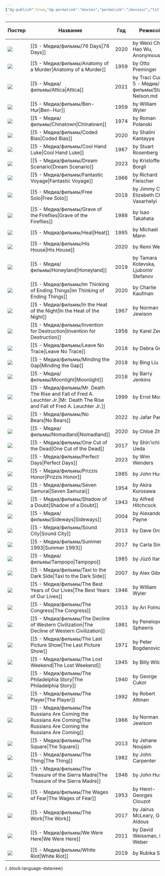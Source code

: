 ```yaml
---
{"dg-publish":true,"dg-permalink":"movies","permalink":"/movies/","title":"Фильмы, что я не видел","contentClasses":"cards cards-cover cards-2-3 table-max maxwidth","tags":["index"],"created":"2023-09-25T05:09:33.210+07:00","updated":"2024-02-18T04:09:26.406+07:00"}
---
```


| Постер                                                                                                                                                  | Название                                                                                                                         | Год  | Режиссёр                                           | ⭐ IMDB |
| ------------------------------------------------------------------------------------------------------------------------------------------------------- | -------------------------------------------------------------------------------------------------------------------------------- | ---- | -------------------------------------------------- | ------ |
| ![](https://m.media-amazon.com/images/M/MV5BYWJmMGMyNWUtYThiYi00ZjNjLWEzZjAtYjJhNmU2ZTUwNzc4XkEyXkFqcGdeQXVyMTAyMjQ3NzQ1._V1_SX300.jpg)                 | [[5 - Медиа/фильмы/76 Days\|76 Days]]                                                                                         | 2020 | by Weixi Chen, Hao Wu, Anonymous                   | ⭐ 7.1  |
| ![](https://m.media-amazon.com/images/M/MV5BNzIzZTNlZmUtMWY0YS00MjY2LTg2NjUtNTZhMzQ0MTUyMDYxXkEyXkFqcGdeQXVyNjc5NjEzNA@@._V1_SX300.jpg)                 | [[5 - Медиа/фильмы/Anatomy of a Murder\|Anatomy of a Murder]]                                                                 | 1959 | by Otto Preminger                                  | ⭐ 8.0  |
| ![](https://m.media-amazon.com/images/M/MV5BMzJjZDQ0YTktMGFmYS00ZjI1LTkwZDQtN2E2NDFmOWMxODk5XkEyXkFqcGdeQXVyOTA3MTMyOTk@._V1_SX300.jpg)                 | [[5 - Медиа/фильмы/Attica\|Attica]]                                                                                           | 2021 | by Traci Curry, 5 - Медиа/фильмы/Stanley Nelson.md | ⭐ 7.5  |
| ![](https://m.media-amazon.com/images/M/MV5BNjgxY2JiZDYtZmMwOC00ZmJjLWJmODUtMTNmNWNmYWI5ODkwL2ltYWdlL2ltYWdlXkEyXkFqcGdeQXVyNjc1NTYyMjg@._V1_SX300.jpg) | [[5 - Медиа/фильмы/Ben-Hur\|Ben-Hur]]                                                                                         | 1959 | by William Wyler                                   | ⭐ 8.1  |
| ![](https://m.media-amazon.com/images/M/MV5BMjJkMDZhYzItZTFhMi00ZGI4LThlNTAtZDNlYmEwNjFkNDYzXkEyXkFqcGdeQXVyMjUzOTY1NTc@._V1_SX300.jpg)                 | [[5 - Медиа/фильмы/Chinatown\|Chinatown]]                                                                                     | 1974 | by Roman Polanski                                  | ⭐ 8.2  |
| ![](https://m.media-amazon.com/images/M/MV5BNWRlNWViNDEtZTZlMS00YmY5LThjZjctZjdiNDRlMjZlMzY3XkEyXkFqcGdeQXVyODQyNjk3MTQ@._V1_SX300.jpg)                 | [[5 - Медиа/фильмы/Coded Bias\|Coded Bias]]                                                                                   | 2020 | by Shalini Kantayya                                | ⭐ 6.8  |
| ![](https://m.media-amazon.com/images/M/MV5BNjcwNTQ3Y2EtMjdmZi00ODBhLWFhNzQtOTc3MWU5NTZlMDViXkEyXkFqcGdeQXVyMjUzOTY1NTc@._V1_SX300.jpg)                 | [[5 - Медиа/фильмы/Cool Hand Luke\|Cool Hand Luke]]                                                                           | 1967 | by Stuart Rosenberg                                | ⭐ 8.1  |
| ![](https://m.media-amazon.com/images/M/MV5BZDI4MjI1YmYtYzg1Ny00MWQzLWIwNTgtNmFkMWNhYTYzYjdkXkEyXkFqcGdeQXVyMTUzMTg2ODkz._V1_SX300.jpg)                 | [[5 - Медиа/фильмы/Dream Scenario\|Dream Scenario]]                                                                           | 2023 | by Kristoffer Borgli                               | ⭐ 7.4  |
| ![](https://m.media-amazon.com/images/M/MV5BZTM3ZmU2MGUtOTIyYi00NTczLTk1ZWQtZTU5MGU1OGM5MzczXkEyXkFqcGdeQXVyMTUzMDUzNTI3._V1_SX300.jpg)                 | [[5 - Медиа/фильмы/Fantastic Voyage\|Fantastic Voyage]]                                                                       | 1966 | by Richard Fleischer                               | ⭐ 6.8  |
| ![](https://m.media-amazon.com/images/M/MV5BMjMwYjcwNWQtNTQ5YS00MzVlLTkxYzMtNDIwZWIxZTE4Zjg2XkEyXkFqcGdeQXVyMTQxNzMzNDI@._V1_SX300.jpg)                 | [[5 - Медиа/фильмы/Free Solo\|Free Solo]]                                                                                     | 2018 | by Jimmy Chin, Elizabeth Chai Vasarhelyi           | ⭐ 8.1  |
| ![](https://m.media-amazon.com/images/M/MV5BZmY2NjUzNDQtNTgxNC00M2Q4LTljOWQtMjNjNDBjNWUxNmJlXkEyXkFqcGdeQXVyNTA4NzY1MzY@._V1_SX300.jpg)                 | [[5 - Медиа/фильмы/Grave of the Fireflies\|Grave of the Fireflies]]                                                           | 1988 | by Isao Takahata                                   | ⭐ 8.5  |
| ![](https://m.media-amazon.com/images/M/MV5BYjZjNTJlZGUtZTE1Ny00ZDc4LTgwYjUtMzk0NDgwYzZjYTk1XkEyXkFqcGdeQXVyNjU0OTQ0OTY@._V1_SX300.jpg)                 | [[5 - Медиа/фильмы/Heat\|Heat]]                                                                                               | 1995 | by Michael Mann                                    | ⭐ 8.3  |
| ![](https://m.media-amazon.com/images/M/MV5BODY2NjQzYzYtYTgyMy00M2MxLTgyMWQtZTU1NWZjZWU4ZDc3XkEyXkFqcGdeQXVyNjEwNTM2Mzc@._V1_SX300.jpg)                 | [[5 - Медиа/фильмы/His House\|His House]]                                                                                     | 2020 | by Remi Weekes                                     | ⭐ 6.5  |
| ![](https://m.media-amazon.com/images/M/MV5BNzYyNjFmOWEtMzQxMi00MmUwLWE4MmQtZWFhNTRkZTI0MmJmXkEyXkFqcGdeQXVyMjQwMDg0Ng@@._V1_SX300.jpg)                 | [[5 - Медиа/фильмы/Honeyland\|Honeyland]]                                                                                     | 2019 | by Tamara Kotevska, Ljubomir Stefanov              | ⭐ 8.0  |
| ![](https://m.media-amazon.com/images/M/MV5BNWMyZTA1MTItMzFhOS00NGY5LWJlZDMtMzczZmRjOThkMmViXkEyXkFqcGdeQXVyMjUxMTY3ODM@._V1_SX300.jpg)                 | [[5 - Медиа/фильмы/Im Thinking of Ending Things\|Im Thinking of Ending Things]]                                               | 2020 | by Charlie Kaufman                                 | ⭐ 6.6  |
| ![](https://m.media-amazon.com/images/M/MV5BZDM1MTM4NGYtZDNjYy00ZDA5LTk4NTctYzg2OTVjZGRiODY3XkEyXkFqcGdeQXVyMTUzMDUzNTI3._V1_SX300.jpg)                 | [[5 - Медиа/фильмы/In the Heat of the Night\|In the Heat of the Night]]                                                       | 1967 | by Norman Jewison                                  | ⭐ 7.9  |
| ![](https://m.media-amazon.com/images/M/MV5BYTViZmFlOTEtZDYyZi00MWFhLTg5NjAtNWVjYTgyN2I5MjliXkEyXkFqcGdeQXVyMTA4NDI1NTQx._V1_SX300.jpg)                 | [[5 - Медиа/фильмы/Invention for Destruction\|Invention for Destruction]]                                                     | 1958 | by Karel Zeman                                     | ⭐ 7.5  |
| ![](https://m.media-amazon.com/images/M/MV5BMjE3OTI1MTU0OV5BMl5BanBnXkFtZTgwNTg1MzkzNTM@._V1_SX300.jpg)                                                 | [[5 - Медиа/фильмы/Leave No Trace\|Leave No Trace]]                                                                           | 2018 | by Debra Granik                                    | ⭐ 7.1  |
| ![](https://m.media-amazon.com/images/M/MV5BMDBmMTE5M2MtMjAyNS00NTExLThmYjMtNDkyYTE3YjMyNjhiXkEyXkFqcGdeQXVyMTU4NjM5MDk0._V1_SX300.jpg)                 | [[5 - Медиа/фильмы/Minding the Gap\|Minding the Gap]]                                                                         | 2018 | by Bing Liu                                        | ⭐ 8.0  |
| ![](https://m.media-amazon.com/images/M/MV5BNzQxNTIyODAxMV5BMl5BanBnXkFtZTgwNzQyMDA3OTE@._V1_SX300.jpg)                                                 | [[5 - Медиа/фильмы/Moonlight\|Moonlight]]                                                                                     | 2016 | by Barry Jenkins                                   | ⭐ 7.4  |
| ![](https://m.media-amazon.com/images/M/MV5BOGEwNjI3N2MtMjQ3Yi00ZDE2LWE2YmMtYzU5YTQ0ODlkMjEzXkEyXkFqcGdeQXVyNTc4Njg5MjA@._V1_SX300.jpg)                 | [[5 - Медиа/фильмы/Mr. Death The Rise and Fall of Fred A. Leuchter Jr.\|Mr. Death The Rise and Fall of Fred A. Leuchter Jr.]] | 1999 | by Errol Morris                                    | ⭐ 7.5  |
| ![](https://m.media-amazon.com/images/M/MV5BYmY5MWM4OWItZDRhNy00NmFjLWFkNGQtMjQyMmU4YzkwNDIxXkEyXkFqcGdeQXVyNjQyMTI3MTM@._V1_SX300.jpg)                 | [[5 - Медиа/фильмы/No Bears\|No Bears]]                                                                                       | 2022 | by Jafar Panahi                                    | ⭐ 7.3  |
| ![](https://m.media-amazon.com/images/M/MV5BMDRiZWUxNmItNDU5Yy00ODNmLTk0M2ItZjQzZTA5OTJkZjkyXkEyXkFqcGdeQXVyMTkxNjUyNQ@@._V1_SX300.jpg)                 | [[5 - Медиа/фильмы/Nomadland\|Nomadland]]                                                                                     | 2020 | by Chloé Zhao                                      | ⭐ 7.3  |
| ![](https://m.media-amazon.com/images/M/MV5BY2RhNTVhMTEtMzgyNi00NDg1LWIwYjktOTcxNDQyM2ZjNDE1XkEyXkFqcGdeQXVyMTY1NzY2NA@@._V1_SX300.jpg)                 | [[5 - Медиа/фильмы/One Cut of the Dead\|One Cut of the Dead]]                                                                 | 2017 | by Shin'ichirô Ueda                                | ⭐ 7.6  |
| ![](https://m.media-amazon.com/images/M/MV5BYjI2Njc4MGQtYzYwNC00MDQ1LTkyMzQtODY0NDk4NzZjNGMyXkEyXkFqcGdeQXVyMTM1NjM2ODg1._V1_SX300.jpg)                 | [[5 - Медиа/фильмы/Perfect Days\|Perfect Days]]                                                                               | 2023 | by Wim Wenders                                     | ⭐ 7.9  |
| ![](https://m.media-amazon.com/images/M/MV5BZmVmOGIzNDUtODYwZi00NWI2LTlhOGQtNmU1ZjU2OGFiOTRlXkEyXkFqcGdeQXVyMTAwMzUyOTc@._V1_SX300.jpg)                 | [[5 - Медиа/фильмы/Prizzis Honor\|Prizzis Honor]]                                                                             | 1985 | by John Huston                                     | ⭐ 6.7  |
| ![](https://m.media-amazon.com/images/M/MV5BNTkwY2I5NWMtMjNlNi00ZThjLWI4NzQtNDI4M2I4OGM1YjAzXkEyXkFqcGdeQXVyNzYxODE3NTQ@._V1_SX300.jpg)                 | [[5 - Медиа/фильмы/Seven Samurai\|Seven Samurai]]                                                                             | 1954 | by Akira Kurosawa                                  | ⭐ 8.6  |
| ![](https://m.media-amazon.com/images/M/MV5BYzUyOGE2Y2EtYzI2My00MDcxLWFmNzYtYjMzN2NiMmMzMzAzL2ltYWdlL2ltYWdlXkEyXkFqcGdeQXVyNjc1NTYyMjg@._V1_SX300.jpg) | [[5 - Медиа/фильмы/Shadow of a Doubt\|Shadow of a Doubt]]                                                                     | 1943 | by Alfred Hitchcock                                | ⭐ 7.8  |
| ![](https://m.media-amazon.com/images/M/MV5BMTU0Mjg3MzkxOV5BMl5BanBnXkFtZTYwNDU1OTY3._V1_SX300.jpg)                                                     | [[5 - Медиа/фильмы/Sideways\|Sideways]]                                                                                       | 2004 | by Alexander Payne                                 | ⭐ 7.5  |
| ![](https://m.media-amazon.com/images/M/MV5BMTc4MjkyODg4MF5BMl5BanBnXkFtZTcwNTk1NjM4OA@@._V1_SX300.jpg)                                                 | [[5 - Медиа/фильмы/Sound City\|Sound City]]                                                                                   | 2013 | by Dave Grohl                                      | ⭐ 7.8  |
| ![](https://m.media-amazon.com/images/M/MV5BMmIxNGFhYzQtYjYxOS00OTc2LTg5N2MtYjVlZGY3NWJlYTVjXkEyXkFqcGdeQXVyMjQ0NzcxNjM@._V1_SX300.jpg)                 | [[5 - Медиа/фильмы/Summer 1993\|Summer 1993]]                                                                                 | 2017 | by Carla Simón                                     | ⭐ 7.1  |
| ![](https://m.media-amazon.com/images/M/MV5BMGY4NTNkYjctNDBlYS00ODQ2LTlmZWQtNGZjMmZjMjI1NGQxXkEyXkFqcGdeQXVyMTA0MTM5NjI2._V1_SX300.jpg)                 | [[5 - Медиа/фильмы/Tampopo\|Tampopo]]                                                                                         | 1985 | by Jûzô Itami                                      | ⭐ 7.9  |
| ![](https://m.media-amazon.com/images/M/MV5BMTcxNzMxNzA3OF5BMl5BanBnXkFtZTcwODgyMzU1MQ@@._V1_SX300.jpg)                                                 | [[5 - Медиа/фильмы/Taxi to the Dark Side\|Taxi to the Dark Side]]                                                             | 2007 | by Alex Gibney                                     | ⭐ 7.5  |
| ![](https://m.media-amazon.com/images/M/MV5BY2RmNTRjYzctODI4Ni00MzQyLWEyNTAtNjU0N2JkMTNhNjJkXkEyXkFqcGdeQXVyNjU0OTQ0OTY@._V1_SX300.jpg)                 | [[5 - Медиа/фильмы/The Best Years of Our Lives\|The Best Years of Our Lives]]                                                 | 1946 | by William Wyler                                   | ⭐ 8.1  |
| ![](https://m.media-amazon.com/images/M/MV5BMjE5MTUzNDk3M15BMl5BanBnXkFtZTgwMTUwNTQ5MTE@._V1_SX300.jpg)                                                 | [[5 - Медиа/фильмы/The Congress\|The Congress]]                                                                               | 2013 | by Ari Folman                                      | ⭐ 6.4  |
| ![](https://m.media-amazon.com/images/M/MV5BMTkzOTg3MzUxMl5BMl5BanBnXkFtZTcwMDg1OTM2MQ@@._V1_SX300.jpg)                                                 | [[5 - Медиа/фильмы/The Decline of Western Civilization\|The Decline of Western Civilization]]                                 | 1981 | by Penelope Spheeris                               | ⭐ 7.5  |
| ![](https://m.media-amazon.com/images/M/MV5BZTQ2ZjgzMTItMjk1Mi00NjdlLThmYzQtMDg1MDBmNzFhYmJlXkEyXkFqcGdeQXVyMjUzOTY1NTc@._V1_SX300.jpg)                 | [[5 - Медиа/фильмы/The Last Picture Show\|The Last Picture Show]]                                                             | 1971 | by Peter Bogdanovich                               | ⭐ 8.0  |
| ![](https://m.media-amazon.com/images/M/MV5BMTk4NDQ0NjgyNF5BMl5BanBnXkFtZTgwMTE3NTkxMTE@._V1_SX300.jpg)                                                 | [[5 - Медиа/фильмы/The Lost Weekend\|The Lost Weekend]]                                                                       | 1945 | by Billy Wilder                                    | ⭐ 7.9  |
| ![](https://m.media-amazon.com/images/M/MV5BYjQ4ZDA4NGMtMTkwYi00NThiLThhZDUtZTEzNTAxOWYyY2E4XkEyXkFqcGdeQXVyMjUxODE0MDY@._V1_SX300.jpg)                 | [[5 - Медиа/фильмы/The Philadelphia Story\|The Philadelphia Story]]                                                           | 1940 | by George Cukor                                    | ⭐ 7.9  |
| ![](https://m.media-amazon.com/images/M/MV5BMjM5MDg0MjU3Ml5BMl5BanBnXkFtZTgwODQ0NjYxMTE@._V1_SX300.jpg)                                                 | [[5 - Медиа/фильмы/The Player\|The Player]]                                                                                   | 1992 | by Robert Altman                                   | ⭐ 7.5  |
| ![](https://m.media-amazon.com/images/M/MV5BZGNlMzJlNWQtZjk3NC00ZDA5LTg0N2MtOTc2NmJkYmI5MjM1XkEyXkFqcGdeQXVyNjE5MjUyOTM@._V1_SX300.jpg)                 | [[5 - Медиа/фильмы/The Russians Are Coming the Russians Are Coming\|The Russians Are Coming the Russians Are Coming]]         | 1966 | by Norman Jewison                                  | ⭐ 7.0  |
| ![](https://m.media-amazon.com/images/M/MV5BMTUxMjkwNzM5M15BMl5BanBnXkFtZTgwOTIxNDQyNDE@._V1_SX300.jpg)                                                 | [[5 - Медиа/фильмы/The Square\|The Square]]                                                                                   | 2013 | by Jehane Noujaim                                  | ⭐ 8.0  |
| ![](https://m.media-amazon.com/images/M/MV5BNGViZWZmM2EtNGYzZi00ZDAyLTk3ODMtNzIyZTBjN2Y1NmM1XkEyXkFqcGdeQXVyNTAyODkwOQ@@._V1_SX300.jpg)                 | [[5 - Медиа/фильмы/The Thing\|The Thing]]                                                                                     | 1982 | by John Carpenter                                  | ⭐ 8.2  |
| ![](https://m.media-amazon.com/images/M/MV5BOTJlZWMxYzEtMjlkMS00ODE0LThlM2ItMDI3NGQ2YjhmMzkxXkEyXkFqcGdeQXVyMDI2NDg0NQ@@._V1_SX300.jpg)                 | [[5 - Медиа/фильмы/The Treasure of the Sierra Madre\|The Treasure of the Sierra Madre]]                                       | 1948 | by John Huston                                     | ⭐ 8.2  |
| ![](https://m.media-amazon.com/images/M/MV5BZDdkNzMwZmUtY2Q5MS00ZmM2LWJhYjItYTBjMWY0MGM4MDRjXkEyXkFqcGdeQXVyNTA4NzY1MzY@._V1_SX300.jpg)                 | [[5 - Медиа/фильмы/The Wages of Fear\|The Wages of Fear]]                                                                     | 1953 | by Henri-Georges Clouzot                           | ⭐ 8.2  |
| ![](https://m.media-amazon.com/images/M/MV5BMjI2ZmQxZGEtMzQyNi00NGYyLTk4ODctN2M3Y2FkZTU2MTEyXkEyXkFqcGdeQXVyNzk1Mzg3NTY@._V1_SX300.jpg)                 | [[5 - Медиа/фильмы/The Work\|The Work]]                                                                                       | 2017 | by Jairus McLeary, Gethin Aldous                   | ⭐ 7.8  |
| ![](https://m.media-amazon.com/images/M/MV5BMTQ0NDg0MjM5Nl5BMl5BanBnXkFtZTcwMDk3NTU4Ng@@._V1_SX300.jpg)                                                 | [[5 - Медиа/фильмы/We Were Here\|We Were Here]]                                                                               | 2011 | by David Weissman, Bill Weber                      | ⭐ 7.9  |
| ![](https://m.media-amazon.com/images/M/MV5BMTFjNzI5NzUtNTgxNS00MzIyLWI0MjEtMDYzYzEwZjJmZjg1XkEyXkFqcGdeQXVyMTkxNjUyNQ@@._V1_SX300.jpg)                 | [[5 - Медиа/фильмы/White Riot\|White Riot]]                                                                                   | 2019 | by Rubika Shah                                     | ⭐ 7.2  |

{ .block-language-dataview}
